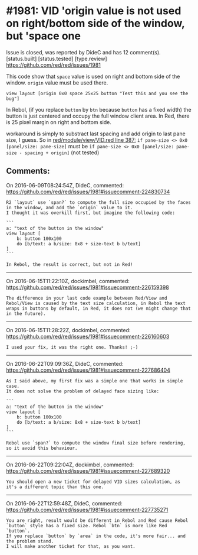 
#1981: VID 'origin value is not used on right/bottom side of the window, but 'space one
================================================================================
Issue is closed, was reported by DideC and has 12 comment(s).
[status.built] [status.tested] [type.review]
<https://github.com/red/red/issues/1981>

This code show that `space` value is used on right and bottom side of the window. `origin` value must be used there.

```
view layout [origin 0x0 space 25x25 button "Test this and you see the bug"]
```

In Rebol, (if you replace `button` by `btn` because `button` has a fixed width) the button is just centered and occupy the full window client area.
In Red, there is 25 pixel margin on right and bottom side.

workaround is simply to substract last spacing and add origin to last pane size, I guess.
So in [red/module/view/VID.red line 387:](https://github.com/red/red/blob/master/modules/view/VID.red#L387)
`if pane-size <> 0x0 [panel/size: pane-size]`
must be
`if pane-size <> 0x0 [panel/size: pane-size - spacing + origin]`
(not tested)



Comments:
--------------------------------------------------------------------------------

On 2016-06-09T08:24:54Z, DideC, commented:
<https://github.com/red/red/issues/1981#issuecomment-224830734>

    R2 `layout` use `span?` to compute the full size occupied by the faces in the window, and add the `origin` value to it.
    I thought it was overkill first, but imagine the following code:
    
    ```
    a: "text of the button in the window"
    view layout [
        b: button 100x100
        do [b/text: a b/size: 8x8 + size-text b b/text]
    ]
    ```
    
    In Rebol, the result is correct, but not in Red!

--------------------------------------------------------------------------------

On 2016-06-15T11:22:10Z, dockimbel, commented:
<https://github.com/red/red/issues/1981#issuecomment-226159398>

    The difference in your last code example between Red/View and Rebol/View is caused by the text size calculation, in Rebol the text wraps in buttons by default, in Red, it does not (we might change that in the future).

--------------------------------------------------------------------------------

On 2016-06-15T11:28:22Z, dockimbel, commented:
<https://github.com/red/red/issues/1981#issuecomment-226160603>

    I used your fix, it was the right one. Thanks! ;-)

--------------------------------------------------------------------------------

On 2016-06-22T09:09:36Z, DideC, commented:
<https://github.com/red/red/issues/1981#issuecomment-227686404>

    As I said above, my first fix was a simple one that works in simple case.
    It does not solve the problem of delayed face sizing like:
    
    ```
    a: "text of the button in the window"
    view layout [
        b: button 100x100
        do [b/text: a b/size: 8x8 + size-text b b/text]
    ]
    ```
    
    Rebol use `span?` to compute the window final size before rendering, so it avoid this behaviour.

--------------------------------------------------------------------------------

On 2016-06-22T09:22:04Z, dockimbel, commented:
<https://github.com/red/red/issues/1981#issuecomment-227689320>

    You should open a new ticket for delayed VID sizes calculation, as it's a different topic than this one.

--------------------------------------------------------------------------------

On 2016-06-22T12:59:48Z, DideC, commented:
<https://github.com/red/red/issues/1981#issuecomment-227735271>

    You are right, result would be different in Rebol and Red cause Rebol `button` style has a fixed size. Rebol `btn` is more like Red `button`.
    If you replace `button` by `area` in the code, it's more fair... and the problem stand.
    I will make another ticket for that, as you want.

